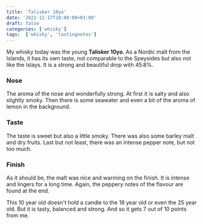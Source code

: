 ```yaml
---
title: 'Talisker 10yo'
date: '2021-12-17T18:00:00+01:00'
draft: false
categories: ['whisky']
tags:  ['whisky', 'tastingnotes']
---
```


My whisky today was the young **Talisker 10yo**. As a Nordic malt from
the Islands, it has its own taste, not comparable to the Speysides but
also not like the Islays.  It is a strong and beautiful drop with 45.8%.

### Nose

The aroma of the nose and wonderfully strong. At first it is salty and
also slightly smoky. Then there is some seawater and even a bit of the
aroma of lemon in the background.

### Taste

The taste is sweet but also a little smoky. There was also some barley
malt and dry fruits. Last but not least, there was an intense pepper
note, but not too much.

### Finish

As it should be, the malt was nice and warming on the finish. It is
intense and lingers for a long time. Again, the peppery notes of the
flavour are found at the end.

This 10 year old doesn't hold a candle to the 18 year old or even the
25 year old. But it is tasty, balanced and strong. And so it gets 7
out of 10 points from me.

